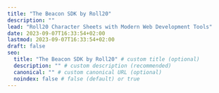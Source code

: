 ```yaml
---
title: "The Beacon SDK by Roll20"
description: ""
lead: "Roll20 Character Sheets with Modern Web Development Tools"
date: 2023-09-07T16:33:54+02:00
lastmod: 2023-09-07T16:33:54+02:00
draft: false
seo:
  title: "The Beacon SDK by Roll20" # custom title (optional)
  description: "" # custom description (recommended)
  canonical: "" # custom canonical URL (optional)
  noindex: false # false (default) or true
---
```

